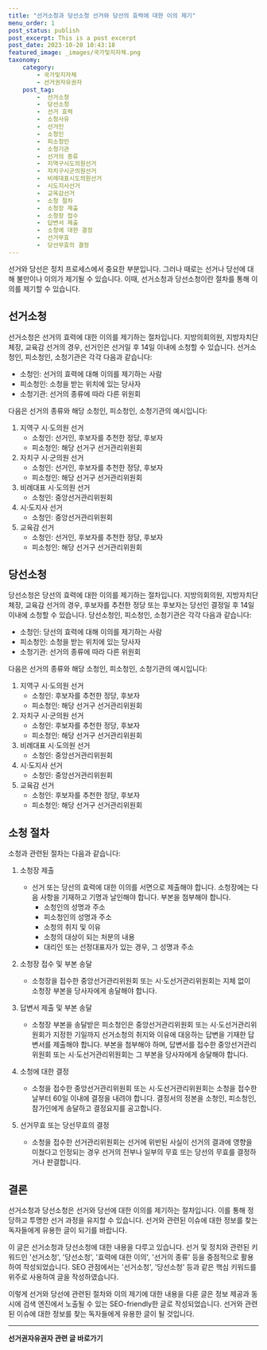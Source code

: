 ```yaml
---
title: "선거소청과 당선소청 선거와 당선의 효력에 대한 이의 제기"
menu_order: 1
post_status: publish
post_excerpt: This is a post excerpt
post_date: 2023-10-20 10:43:18
featured_image: _images/국가및지자체.png
taxonomy:
    category:
        - 국가및지자체
        - 선거권자유권자
    post_tag:
        -  선거소청
        -  당선소청
        -  선거 효력
        -  소청사유
        -  선거인
        -  소청인
        -  피소청인
        -  소청기관
        -  선거의 종류
        -  지역구시도의원선거
        -  자치구시군의원선거
        -  비례대표시도의원선거
        -  시도지사선거
        -  교육감선거
        -  소청 절차
        -  소청장 제출
        -  소청장 접수
        -  답변서 제출
        -  소청에 대한 결정
        -  선거무효
        -  당선무효의 결정
---
```




선거와 당선은 정치 프로세스에서 중요한 부분입니다. 그러나 때로는 선거나 당선에 대해 불만이나 이의가 제기될 수 있습니다. 이때, 선거소청과 당선소청이란 절차를 통해 이의를 제기할 수 있습니다.

## 선거소청
선거소청은 선거의 효력에 대한 이의를 제기하는 절차입니다. 지방의회의원, 지방자치단체장, 교육감 선거의 경우, 선거인은 선거일 후 14일 이내에 소청할 수 있습니다. 선거소청인, 피소청인, 소청기관은 각각 다음과 같습니다:

- 소청인: 선거의 효력에 대해 이의를 제기하는 사람
- 피소청인: 소청을 받는 위치에 있는 당사자
- 소청기관: 선거의 종류에 따라 다른 위원회

다음은 선거의 종류와 해당 소청인, 피소청인, 소청기관의 예시입니다:

1. 지역구 시·도의원 선거
   - 소청인: 선거인, 후보자를 추천한 정당, 후보자
   - 피소청인: 해당 선거구 선거관리위원회
2. 자치구 시·군의원 선거
   - 소청인: 선거인, 후보자를 추천한 정당, 후보자
   - 피소청인: 해당 선거구 선거관리위원회
3. 비례대표 시·도의원 선거
   - 소청인: 중앙선거관리위원회
4. 시·도지사 선거
   - 소청인: 중앙선거관리위원회
5. 교육감 선거
   - 소청인: 선거인, 후보자를 추천한 정당, 후보자
   - 피소청인: 해당 선거구 선거관리위원회

## 당선소청
당선소청은 당선의 효력에 대한 이의를 제기하는 절차입니다. 지방의회의원, 지방자치단체장, 교육감 선거의 경우, 후보자를 추천한 정당 또는 후보자는 당선인 결정일 후 14일 이내에 소청할 수 있습니다. 당선소청인, 피소청인, 소청기관은 각각 다음과 같습니다:

- 소청인: 당선의 효력에 대해 이의를 제기하는 사람
- 피소청인: 소청을 받는 위치에 있는 당사자
- 소청기관: 선거의 종류에 따라 다른 위원회

다음은 선거의 종류와 해당 소청인, 피소청인, 소청기관의 예시입니다:

1. 지역구 시·도의원 선거
   - 소청인: 후보자를 추천한 정당, 후보자
   - 피소청인: 해당 선거구 선거관리위원회
2. 자치구 시·군의원 선거
   - 소청인: 후보자를 추천한 정당, 후보자
   - 피소청인: 해당 선거구 선거관리위원회
3. 비례대표 시·도의원 선거
   - 소청인: 중앙선거관리위원회
4. 시·도지사 선거
   - 소청인: 중앙선거관리위원회
5. 교육감 선거
   - 소청인: 후보자를 추천한 정당, 후보자
   - 피소청인: 해당 선거구 선거관리위원회

## 소청 절차
소청과 관련된 절차는 다음과 같습니다:

1. 소청장 제출
   - 선거 또는 당선의 효력에 대한 이의를 서면으로 제출해야 합니다. 소청장에는 다음 사항을 기재하고 기명과 날인해야 합니다. 부본을 첨부해야 합니다.
     - 소청인의 성명과 주소
     - 피소청인의 성명과 주소
     - 소청의 취지 및 이유
     - 소청의 대상이 되는 처분의 내용
     - 대리인 또는 선정대표자가 있는 경우, 그 성명과 주소

2. 소청장 접수 및 부본 송달
   - 소청장을 접수한 중앙선거관리위원회 또는 시·도선거관리위원회는 지체 없이 소청장 부본을 당사자에게 송달해야 합니다.

3. 답변서 제출 및 부본 송달
   - 소청장 부본을 송달받은 피소청인은 중앙선거관리위원회 또는 시·도선거관리위원회가 지정한 기일까지 선거소청의 취지와 이유에 대응하는 답변을 기재한 답변서를 제출해야 합니다. 부본을 첨부해야 하며, 답변서를 접수한 중앙선거관리위원회 또는 시·도선거관리위원회는 그 부본을 당사자에게 송달해야 합니다.

4. 소청에 대한 결정
   - 소청을 접수한 중앙선거관리위원회 또는 시·도선거관리위원회는 소청을 접수한 날부터 60일 이내에 결정을 내려야 합니다. 결정서의 정본을 소청인, 피소청인, 참가인에게 송달하고 결정요지를 공고합니다.

5. 선거무효 또는 당선무효의 결정
   - 소청을 접수한 선거관리위원회는 선거에 위반된 사실이 선거의 결과에 영향을 미쳤다고 인정되는 경우 선거의 전부나 일부의 무효 또는 당선의 무효를 결정하거나 판결합니다.

## 결론
선거소청과 당선소청은 선거와 당선에 대한 이의를 제기하는 절차입니다. 이를 통해 정당하고 투명한 선거 과정을 유지할 수 있습니다. 선거와 관련된 이슈에 대한 정보를 찾는 독자들에게 유용한 글이 되기를 바랍니다.

이 글은 선거소청과 당선소청에 대한 내용을 다루고 있습니다. 선거 및 정치와 관련된 키워드인 '선거소청', '당선소청', '효력에 대한 이의', '선거의 종류' 등을 중점적으로 활용하여 작성되었습니다. SEO 관점에서는 '선거소청', '당선소청' 등과 같은 핵심 키워드를 위주로 사용하여 글을 작성하였습니다.

이렇게 선거와 당선에 관련된 절차와 이의 제기에 대한 내용을 다룬 글은 정보 제공과 동시에 검색 엔진에서 노출될 수 있는 SEO-friendly한 글로 작성되었습니다. 선거와 관련된 이슈에 대한 정보를 찾는 독자들에게 유용한 글이 될 것입니다.
<!-- wp:separator -->
<hr class="wp-block-separator has-alpha-channel-opacity"/>
<!-- /wp:separator -->

<!-- wp:group {"backgroundColor":"base","layout":{"type":"constrained"}} -->
<div class="wp-block-group has-base-background-color has-background"><!-- wp:paragraph {"align":"center","fontSize":"large"} -->
<p class="has-text-align-center has-large-font-size"><strong>선거권자유권자 관련 글 바로가기</strong></p>
<!-- /wp:paragraph -->


<!-- wp:latest-posts
{"categories":[{"id":7202,"count":19,"description":"","link":"https://uknowlaw.com/category/%ec%84%a0%ea%b1%b0%ea%b6%8c%ec%9e%90%ec%9c%a0%ea%b6%8c%ec%9e%90/","name":"선거권자유권자","slug":"선거권자유권자","taxonomy":"category","parent":0,"meta":[],"_links":{"self":[{"href":"https://uknowlaw.com/wp-json/wp/v2/categories/7202"}],"collection":[{"href":"https://uknowlaw.com/wp-json/wp/v2/categories"}],"about":[{"href":"https://uknowlaw.com/wp-json/wp/v2/taxonomies/category"}],"wp:post_type":[{"href":"https://uknowlaw.com/wp-json/wp/v2/posts?categories=7202"}],"curies":[{"name":"wp","href":"https://api.w.org/{rel}","templated":true}]}}],"postsToShow":100,"excerptLength":28,"postLayout":"grid","columns":2,"featuredImageAlign":"left","featuredImageSizeSlug":"large","fontSize":"medium"} /--></div>
<!-- /wp:group -->